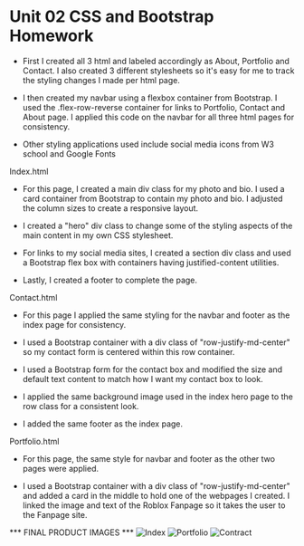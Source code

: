 # Unit 02 CSS and Bootstrap Homework

* First I created all 3 html and labeled accordingly as About, Portfolio and Contact. I also created 3 different stylesheets so it's easy for me
to track the styling changes I made per html page. 

* I then created my navbar using a flexbox container from Bootstrap.  I used the .flex-row-reverse container for links to Portfolio, Contact and About page. I applied this code on the navbar for all three html pages for consistency. 

* Other styling applications used include social media icons from W3 school and Google Fonts

Index.html

* For this page, I created a main div class for my photo and bio. I used a card container from Bootstrap to contain my photo and bio. I adjusted the column sizes to create a responsive layout. 

* I created a "hero" div class to change some of the styling aspects of the main content in my own CSS stylesheet. 

* For links to my social media sites, I created a section div class and used a Bootstrap flex box with containers having justified-content utilities. 

* Lastly, I created a footer to complete the page. 

Contact.html

* For this page I applied the same styling for the navbar and footer as the index page for consistency. 

* I used a Bootstrap container with a div class of "row-justify-md-center" so my contact form is centered within this row container. 

* I used a Bootstrap form for the contact box and modified the size and default text content to match how I want my contact box to look. 

* I applied the same background image used in the index hero page to the row class for a consistent look.

* I added the same footer as the index page. 

Portfolio.html

* For this page, the same style for navbar and footer as the other two pages were applied.

* I used a Bootstrap container with a div class of "row-justify-md-center" and added a card in the middle to hold one of the webpages I created. I linked the image and text of the Roblox Fanpage so it takes the user to the Fanpage site. 

*** FINAL PRODUCT IMAGES ***
![Index](.assets/index.png)
![Portfolio](.assets/portfolio.png)
![Contract](.assets/contact.png)